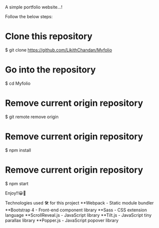 A simple portfolio website...!

Follow the below steps:
# Clone this repository
$ git clone https://github.com/LikithChandan/Myfolio

# Go into the repository
$ cd Myfolio

# Remove current origin repository
$ git remote remove origin

# Remove current origin repository
$ npm install 

# Remove current origin repository
$ npm start

Enjoy!!😀🙂

Technologies used 🛠️ for this project
**Webpack - Static module bundler
**Bootstrap 4 - Front-end component library
**Sass - CSS extension language
**ScrollReveal.js - JavaScript library
**Tilt.js - JavaScript tiny parallax library
**Popper.js - JavaScript popover library
